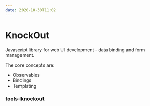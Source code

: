 ```yaml
---
date: 2020-10-30T11:02
---
```


# KnockOut

Javascript library for web UI development - data binding and form management.

The core concepts are:
* Observables
* Bindings
* Templating




### tools-knockout
